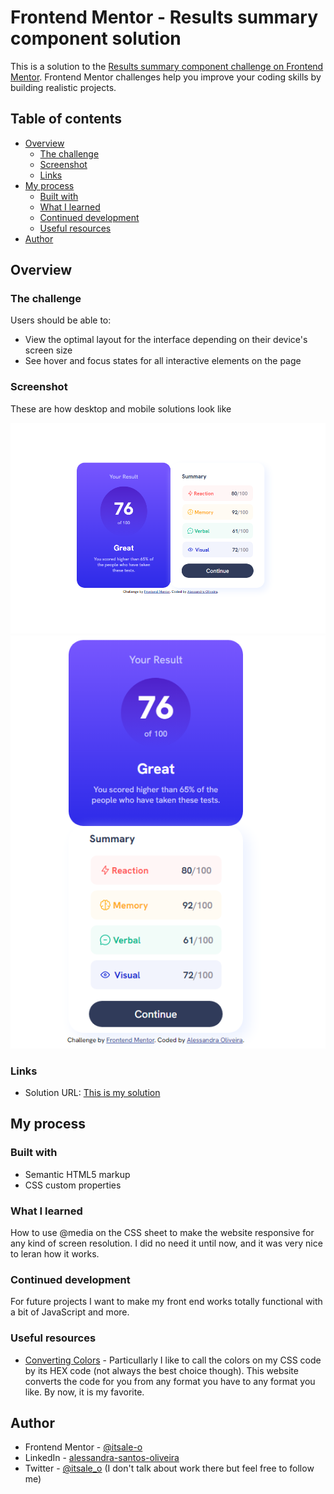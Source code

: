 # Frontend Mentor - Results summary component solution

This is a solution to the [Results summary component challenge on Frontend Mentor](https://www.frontendmentor.io/challenges/results-summary-component-CE_K6s0maV). Frontend Mentor challenges help you improve your coding skills by building realistic projects. 

## Table of contents

- [Overview](#overview)
  - [The challenge](#the-challenge)
  - [Screenshot](#screenshot)
  - [Links](#links)
- [My process](#my-process)
  - [Built with](#built-with)
  - [What I learned](#what-i-learned)
  - [Continued development](#continued-development)
  - [Useful resources](#useful-resources)
- [Author](#author)

## Overview

### The challenge

Users should be able to:

- View the optimal layout for the interface depending on their device's screen size
- See hover and focus states for all interactive elements on the page

### Screenshot

These are how desktop and mobile solutions look like

![Desktop solution](/assets/images/results_summary_component_desktop.png)
![Mobile solution](/assets/images/results_summary_component_mobile.png)

### Links

- Solution URL: [This is my solution](https://itsale-o.github.io/results-summary-frontend-mentor/)

## My process

### Built with

- Semantic HTML5 markup
- CSS custom properties

### What I learned

How to use @media on the CSS sheet to make the website responsive for any kind of screen resolution. I did no need it until now, and it was very nice to leran how it works.

### Continued development

For future projects I want to make my front end works totally functional with a bit of JavaScript and more.


### Useful resources

- [Converting Colors](https://www.example.com) - Particullarly I like to call the colors on my CSS code by its HEX code (not always the best choice though). This website converts the code for you from any format you have to any format you like. By now, it is my favorite.

## Author

- Frontend Mentor - [@itsale-o](https://www.frontendmentor.io/profile/itsale-o)
- LinkedIn - [alessandra-santos-oliveira](https://www.linkedin.com/in/alessandra-santos-oliveira/)
- Twitter - [@itsale_o](https://twitter.com/itsale_o) (I don't talk about work there but feel free to follow me)